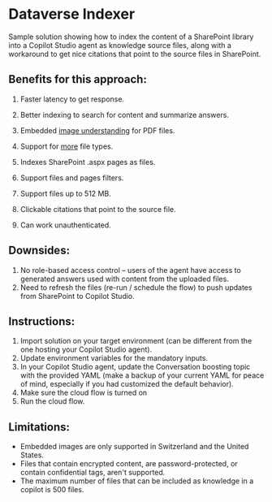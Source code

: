 # Dataverse Indexer

Sample solution showing how to index the content of a SharePoint library into a Copilot Studio agent as knowledge source files, along with a workaround to get nice citations that point to the source files in SharePoint.

## Benefits for this approach:
1.	Faster latency to get response.
1.	Better indexing to search for content and summarize answers.
1.	Embedded [image understanding](https://learn.microsoft.com/en-us/microsoft-copilot-studio/knowledge-add-file-upload#annotated-image-support-preview) for PDF files.
1.	Support for [more](https://learn.microsoft.com/microsoft-copilot-studio/knowledge-add-file-upload#supported-document-types) file types.
1. Indexes SharePoint .aspx pages as files.
1. Support files and pages filters.
1.	Support files up to 512 MB.

7.	Clickable citations that point to the source file.
8.	Can work unauthenticated.

## Downsides:
1.	No role-based access control – users of the agent have access to generated answers used with content from the uploaded files.
1.	Need to refresh the files (re-run / schedule the flow) to push updates from SharePoint to Copilot Studio.

## Instructions:
1.	Import solution on your target environment (can be different from the one hosting your Copilot Studio agent).
1.	Update environment variables for the mandatory inputs.
1.	In your Copilot Studio agent, update the Conversation boosting topic with the provided YAML (make a backup of your current YAML for peace of mind, especially if you had customized the default behavior).
1.	Make sure the cloud flow is turned on
1.	Run the cloud flow.

## Limitations:
 - Embedded images are only supported in Switzerland and the United States.
 - Files that contain encrypted content, are password-protected, or contain confidential tags, aren't supported.
 - The maximum number of files that can be included as knowledge in a copilot is 500 files.
